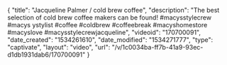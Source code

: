 {
    "title": "Jacqueline Palmer \/ cold brew coffee",
    "description": "The best selection of cold brew coffee makers can be found! #macysstylecrew #macys ystylist #coffee #coldbrew #coffeebreak #macyshomestore #macyslove #macysstylecrewjacqueline",
    "videoid": "170700091",
    "date_created": "1534261610",
    "date_modified": "1534271777",
    "type": "captivate",
    "layout": "video",
    "url": "\/v\/1c0034ba-ff7b-41a9-93ec-d1db1931dab6\/170700091"
}